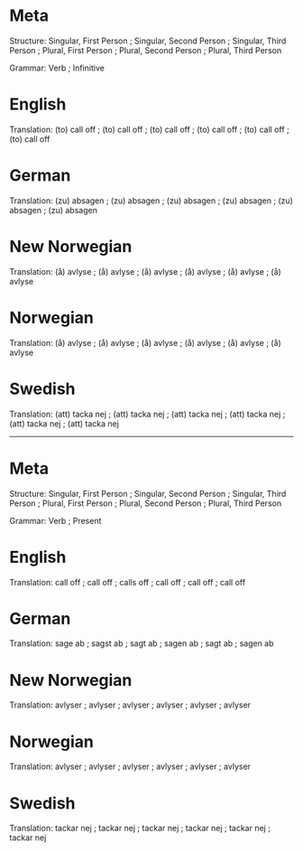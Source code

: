Meta
====

Structure: Singular, First Person ; Singular, Second Person ; Singular, Third Person ;
           Plural, First Person   ; Plural, Second Person   ; Plural, Third Person

Grammar:   Verb ; Infinitive



English
========

Translation: (to) call off ; (to) call off ; (to) call off ;
             (to) call off ; (to) call off ; (to) call off



German
======

Translation: (zu) absagen ; (zu) absagen ; (zu) absagen ;
             (zu) absagen ; (zu) absagen ; (zu) absagen



New Norwegian
=============

Translation: (å) avlyse ; (å) avlyse ; (å) avlyse ;
             (å) avlyse ; (å) avlyse ; (å) avlyse



Norwegian
=========

Translation: (å) avlyse ; (å) avlyse ; (å) avlyse ;
             (å) avlyse ; (å) avlyse ; (å) avlyse



Swedish
=======

Translation: (att) tacka nej ; (att) tacka nej ; (att) tacka nej ;
             (att) tacka nej ; (att) tacka nej ; (att) tacka nej



--------------------------------------------------------------------------------

Meta
====

Structure: Singular, First Person ; Singular, Second Person ; Singular, Third Person ;
           Plural, First Person   ; Plural, Second Person   ; Plural, Third Person

Grammar:   Verb ; Present



English
========

Translation: call off ; call off ; calls off ;
             call off ; call off ; call off



German
======

Translation: sage ab  ; sagst ab ; sagt ab  ;
             sagen ab ; sagt ab  ; sagen ab



New Norwegian
=============

Translation: avlyser ; avlyser ; avlyser ;
             avlyser ; avlyser ; avlyser



Norwegian
=========

Translation: avlyser ; avlyser ; avlyser ;
             avlyser ; avlyser ; avlyser



Swedish
=======

Translation: tackar nej ; tackar nej ; tackar nej ;
             tackar nej ; tackar nej ; tackar nej
